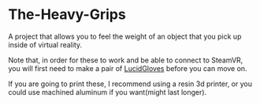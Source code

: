 # The-Heavy-Grips
A project that allows you to feel the weight of an object that you pick up inside of virtual reality.

Note that, in order for these to work and be able to connect to SteamVR, you will first need to make a pair of [LucidGloves](https://github.com/LucidVR/lucidgloves) before you can move on.

If you are going to print these, I recommend using a resin 3d printer, or you could use machined aluminum if you want(might last longer).
